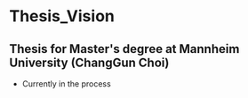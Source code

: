 # Thesis_Vision
## Thesis for Master's degree at Mannheim University (ChangGun Choi)
- Currently in the process
